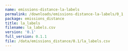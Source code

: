 ```yaml
---
name: emissions-distance-la-labels
permalink: /downloads/emissions-distance-la-labels/0_1
package: emissions_distance
title: la_labels
filename: la_labels.csv
version: '0.1'
full_version: 0.1.1
file: /data/emissions_distance/0.1/la_labels.csv
---
```


